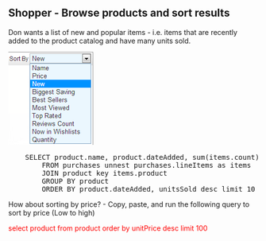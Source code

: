 ## Shopper - Browse products and sort results 

Don wants a list of new and popular items - i.e. items that are recently added to the product catalog and have many units sold.

![ScreenShot](./images/sortby.png)

<pre id="example">
	SELECT product.name, product.dateAdded, sum(items.count) as unitsSold 
		FROM purchases unnest purchases.lineItems as items 
		JOIN product key items.product 
		GROUP BY product 
		ORDER BY product.dateAdded, unitsSold desc limit 10
</pre>

How about sorting by price? - Copy, paste, and run the following query to sort by price (Low to high)

<span style="color: red">
select product from product order by unitPrice desc limit 100
</span>
